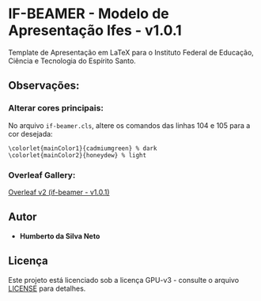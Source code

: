 # IF-BEAMER - Modelo de Apresentação Ifes - v1.0.1

Template de Apresentação em LaTeX para o Instituto Federal de Educação, Ciência e Tecnologia do Espírito Santo.

## Observações:

### Alterar cores principais:

No arquivo `if-beamer.cls`, altere os comandos das linhas 104 e 105 para a cor desejada:
```
\colorlet{mainColor1}{cadmiumgreen} % dark
\colorlet{mainColor2}{honeydew} % light
```

### Overleaf Gallery:

[Overleaf v2 (if-beamer - v1.0.1)](https://www.overleaf.com/latex/templates/if-beamer-modelo-de-apresentacao-ifes/mfjsfzdbmsxd)

## Autor

* **Humberto da Silva Neto**

## Licença

Este projeto está licenciado sob a licença GPU-v3 - consulte o arquivo [LICENSE](https://github.com/hsneto/if-beamer/blob/master/LICENSE) para detalhes.
